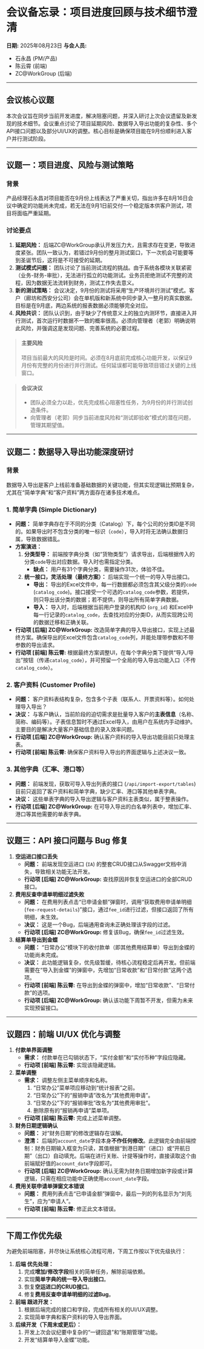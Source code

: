 ﻿# 会议备忘录：项目进度回顾与技术细节澄清

**日期:** 2025年08月23日
**与会人员:**
*   石永昌 (PM/产品)
*   陈云霄 (前端)
*   ZC@WorkGroup (后端)

---

## 会议核心议题

本次会议旨在同步当前开发进度，解决阻塞问题，并深入研讨上次会议遗留及新发现的技术细节。会议重点讨论了项目延期风险、数据导入导出功能的复杂性、多个API接口问题以及部分UI/UX的调整。核心目标是确保项目能在9月份顺利进入客户并行测试阶段。

---

## 议题一：项目进度、风险与测试策略

### 背景
产品经理石永昌对项目能否在9月份上线表达了严重关切，指出许多在8月16日会议中确定的功能尚未完成，若无法在9月1日前交付一个稳定版本供客户测试，项目将面临严重延期。

### 讨论要点
1.  **延期风险：** 后端ZC@WorkGroup承认开发压力大，且需求存在变更，导致进度紧张。团队一致认为，若错过9月份的整月测试窗口，下一次机会可能要等到圣诞节后，这将是不可接受的延期。
2.  **测试模式问题：** 团队讨论了当前测试流程的挑战。由于系统各模块关联紧密（业务-财务-审批），无法进行孤立的功能测试。业务员拒绝测试不完整的流程，因为数据无法流转到财务，测试工作失去意义。
3.  **新的测试策略：** 会议决定，9月份的测试将采用“生产环境并行测试”模式。客户（廊坊和西安分公司）会在单机版和新系统中同步录入一整月的真实数据。目标是在9月底，两边系统的报表数据必须能够完全对应。
4.  **风险共识：** 团队认识到，由于缺少了传统意义上的独立内测环节，直接进入并行测试，首次运行时数据不一致的概率很高。必须向管理者（老郭）明确说明此风险，并强调这是发现问题、完善系统的必要过程。

> #### 主要风险
> 项目当前最大的风险是时间。必须在8月底前完成核心功能开发，以保证9月份有完整的月份进行并行测试。任何延误都可能导致项目错过关键的上线窗口。

> #### 会议决议
> *   团队必须全力以赴，优先完成核心阻塞性任务，为9月份的并行测试创造条件。
> *   向管理者（老郭）同步当前进度风险和“测试即验收”模式的潜在问题，管理其期望值。

---

## 议题二：数据导入导出功能深度研讨

### 背景
数据导入导出是客户上线前准备基础数据的关键功能，但其实现逻辑比预期复杂，尤其在“简单字典”和“客户资料”两方面存在诸多技术难点。

### 1. 简单字典 (Simple Dictionary)
*   **问题：** 简单字典存在于不同的分类（Catalog）下，每个公司的分类ID是不同的。如果导出时不包含分类的唯一标识（`code`），导入时将无法确认数据归属，导致数据错乱。
*   **方案演进：**
    1.  **分类型导：** 前端按字典分类（如“货物类型”）请求导出，后端根据传入的分类`code`导出对应数据。导入时也需指定分类。
        *   **缺点：** 用户有31个字典分类，需要操作31次，体验不佳。
    2.  **统一接口，灵活处理（最终方案）：** 后端实现一个统一的导入导出接口。
        *   **导出：** 导出的Excel文件中，每一行数据都必须包含其父级分类的`code` (`catalog_code`)。接口接受一个可选的`catalog_code`参数，若提供，则只导出该分类的数据；若不提供，则导出所有简单字典数据。
        *   **导入：** 导入时，后端根据当前用户登录的机构ID (`org_id`) 和Excel中每一行记录的`catalog_code`，去查找对应的分类ID，从而实现跨公司的数据迁移和正确关联。
*   **行动项 [后端] ZC@WorkGroup:** 改造简单字典的导入导出接口，实现上述最终方案。确保导出的Excel文件包含`catalog_code`列，并能处理带参数和不带参数的导出请求。
*   **行动项 [前端] 陈云霄:** 根据最终方案调整UI，在每个字典分类下提供“导入/导出”按钮（传递`catalog_code`），并可预留一个全局的导入导出功能入口（不传`catalog_code`）。

### 2. 客户资料 (Customer Profile)
*   **问题：** 客户资料表结构复杂，包含多个子表（联系人、开票资料等）。如何处理导入导出？
*   **决议：** 与客户确认，当前阶段的迫切需求是批量导入客户的**主表信息**（名称、简称、编码等）。子表信息暂时不通过Excel导入，由用户在系统内手动维护。主要目的是解决大量客户基础信息的录入效率问题。
*   **行动项 [后端] ZC@WorkGroup:** 确认客户资料的导入导出功能目前只处理主表。
*   **行动项 [前端] 陈云霄:** 确保客户资料导入导出的界面逻辑与上述决议一致。

### 3. 其他字典（汇率、港口等）
*   **问题：** 前端发现，获取可导入导出列表的接口 (`/api/import-export/tables`) 目前只返回了客户资料和简单字典，缺少汇率、港口等其他单表字典。
*   **决议：** 这些单表字典的导入导出逻辑与客户资料主表类似，属于整表操作。
*   **行动项 [后端] ZC@WorkGroup:** 在可导入导出的白名单列表中，增加汇率、港口等其他需要的单表字典。

---

## 议题三：API 接口问题与 Bug 修复
1.  **空运进口接口丢失**
    *   **问题：** 前端发现空运进口 (`IA`) 的整套CRUD接口从Swagger文档中消失，导致相关功能无法开发。
    *   **行动项 [后端] ZC@WorkGroup:** 查找原因并恢复空运进口的全部CRUD接口。
2.  **费用反查申请单明细过滤失败**
    *   **问题：** 在费用列表点击“已申请金额”弹窗时，调用“获取费用申请单明细 (`fee-request-details`)”接口，通过`fee_id`进行过滤，但接口返回了所有明细，未生效。
    *   **决议：** 这是一个Bug，后端通用查询未正确处理该字段的过滤。
    *   **行动项 [后端] ZC@WorkGroup:** 修复该Bug，确保`fee_id`过滤生效。
3.  **结算单导出到金蝶**
    *   **问题：** “日常办公”模块下的收付款单（即其他费用结算单）导出到金蝶的功能尚未完成。
    *   **决议：** 此功能逻辑复杂，优先级暂缓，待核心流程稳定后再开发。但前端需要在“导入到金蝶”的弹窗中，先增加“日常收款”和“日常付款”这两个选项。
    *   **行动项 [前端] 陈云霄:** 在导出到金蝶的弹窗中，增加“日常收款”、“日常付款”的选项。
    *   **行动项 [后端] ZC@WorkGroup:** 确认该功能下周暂不开发，但需为未来实现预留接口。

---

## 议题四：前端 UI/UX 优化与调整
1.  **付款单界面调整**
    *   **需求：** 付款单在已勾销状态下，“实付金额”和“实付币种”字段应隐藏。
    *   **行动项 [前端] 陈云霄:** 实现该隐藏逻辑。
2.  **菜单调整**
    *   **需求：** 调整左侧主菜单顺序和名称。
        1.  “日常办公”菜单项应移动到“统计报表”之前。
        2.  “日常办公”下的“报销申请”改名为“其他费用申请”。
        3.  “日常办公”下的“报销审批”改名为“其他费用审批”。
        4.  删除原有的“报销再申请”菜单项。
    *   **行动项 [前端] 陈云霄:** 完成上述菜单调整。
3.  **财务日期逻辑确认**
    *   **问题：** 对“财务日期”的修改逻辑存在误解。
    *   **澄清：** 后端的`account_date`字段本身**不作任何修改**。此逻辑完全由前端控制：财务日期输入框变为只读，其值根据“到港日期”（进口）或“开航日期”（出口）自动填充。后端在进行关账、计提等操作时，直接读取这个由前端赋好值的`account_date`字段即可。
    *   **行动项 [后端] ZC@WorkGroup:** 确认无需为财务日期增加新字段或计算逻辑，只需在相应功能中正确使用`account_date`字段。
4.  **费用关联申请单弹窗文本错误**
    *   **问题：** 费用列表点击“已申请金额”弹窗中，最后一列的列名显示为“刘先生”，应为“申请人”。
    *   **行动项 [前端] 陈云霄:** 修正此文本错误。
    
---
    
## 下周工作优先级
为避免前端阻塞，并尽快让系统核心流程可用，下周工作按以下优先级执行：
1.  **后端 优先处理：**
    1.  完成**增加/修改字段**相关的简单任务，解除前端依赖。
    2.  实现**简单字典的统一导入导出接口**。
    3.  恢复**空运进口的CRUD接口**。
    4.  修复**费用反查申请单明细的过滤Bug**。
2.  **前端 跟进开发：**
    1.  根据后端完成的接口和字段，完成所有相关的UI/UX调整。
    2.  实现简单字典和客户资料的导入导出界面。
3.  **后续开发（下周末或更后）：**
    1.  开发上次会议纪要中复杂的“一键回退”和“账期管理”功能。
    2.  开发“结算单导入金蝶”功能。